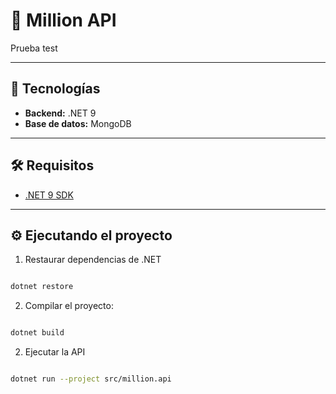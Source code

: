 # 🏡 Million API

Prueba test

---

## 📌 Tecnologías

- **Backend:** .NET 9
- **Base de datos:** MongoDB

---

## 🛠 Requisitos

- [.NET 9 SDK](https://dotnet.microsoft.com/en-us/download/dotnet/9.0)

---

## ⚙ Ejecutando el proyecto

1. Restaurar dependencias de .NET

```bash

dotnet restore
```

2. Compilar el proyecto:

```bash

dotnet build

```

2. Ejecutar la API

```bash

dotnet run --project src/million.api

```
